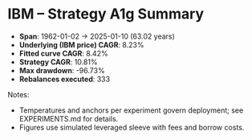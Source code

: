 # IBM – Strategy A1g Summary

- **Span**: 1962-01-02 → 2025-01-10 (63.02 years)
- **Underlying (IBM price) CAGR**: 8.23%
- **Fitted curve CAGR**: 8.42%
- **Strategy CAGR**: 10.81%
- **Max drawdown**: -96.73%
- **Rebalances executed**: 333

Notes:

- Temperatures and anchors per experiment govern deployment; see EXPERIMENTS.md for details.
- Figures use simulated leveraged sleeve with fees and borrow costs.
